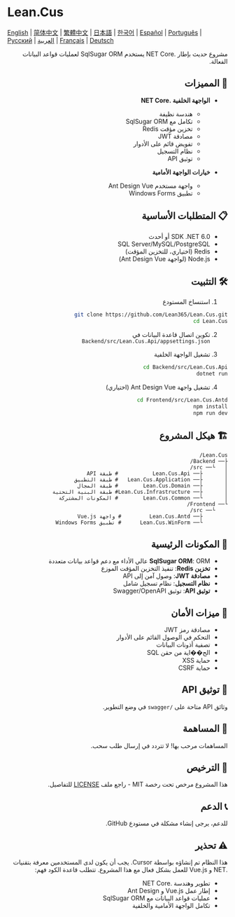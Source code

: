# Lean.Cus

[English](README.md) | [简体中文](README.zh-CN.md) | [繁體中文](README.zh-TW.md) | [日本語](README.ja.md) | [한국어](README.ko.md) | [Español](README.es.md) | [Português](README.pt.md) | [Русский](README.ru.md) | [العربية](README.ar.md) | [Français](README.fr.md) | [Deutsch](README.de.md)

<div dir="rtl">

مشروع حديث بإطار .NET Core يستخدم SqlSugar ORM لعمليات قواعد البيانات الفعالة.

## 🚀 المميزات

- **الواجهة الخلفية .NET Core**
  - هندسة نظيفة
  - تكامل مع SqlSugar ORM
  - تخزين مؤقت Redis
  - مصادقة JWT
  - تفويض قائم على الأدوار
  - نظام التسجيل
  - توثيق API

- **خيارات الواجهة الأمامية**
  - واجهة مستخدم Ant Design Vue
  - تطبيق Windows Forms

## 📋 المتطلبات الأساسية

- SDK .NET 6.0 أو أحدث
- SQL Server/MySQL/PostgreSQL
- Redis (اختياري، للتخزين المؤقت)
- Node.js (لواجهة Ant Design Vue)

## 🛠️ التثبيت

1. استنساخ المستودع
```bash
git clone https://github.com/Lean365/Lean.Cus.git
cd Lean.Cus
```

2. تكوين اتصال قاعدة البيانات في `Backend/src/Lean.Cus.Api/appsettings.json`

3. تشغيل الواجهة الخلفية
```bash
cd Backend/src/Lean.Cus.Api
dotnet run
```

4. تشغيل واجهة Ant Design Vue (اختياري)
```bash
cd Frontend/src/Lean.Cus.Antd
npm install
npm run dev
```

## 🏗️ هيكل المشروع

```
Lean.Cus/
├── Backend/
│   └── src/
│       ├── Lean.Cus.Api           # طبقة API
│       ├── Lean.Cus.Application   # طبقة التطبيق
│       ├── Lean.Cus.Domain        # طبقة المجال
│       ├── Lean.Cus.Infrastructure# طبقة البنية التحتية
│       └── Lean.Cus.Common        # المكونات المشتركة
└── Frontend/
    └── src/
        ├── Lean.Cus.Antd         # واجهة Vue.js
        └── Lean.Cus.WinForm      # تطبيق Windows Forms
```

## 🔧 المكونات الرئيسية

- **SqlSugar ORM**: ORM عالي الأداء مع دعم قواعد بيانات متعددة
- **تخزين Redis**: تنفيذ التخزين المؤقت الموزع
- **مصادقة JWT**: وصول آمن إلى API
- **نظام التسجيل**: نظام تسجيل شامل
- **توثيق API**: توثيق Swagger/OpenAPI

## 🔐 ميزات الأمان

- مصادقة رمز JWT
- التحكم في الوصول القائم على الأدوار
- تصفية أذونات البيانات
- الح��اية من حقن SQL
- حماية XSS
- حماية CSRF

## 📝 توثيق API

وثائق API متاحة على `/swagger` في وضع التطوير.

## 🤝 المساهمة

المساهمات مرحب بها! لا تتردد في إرسال طلب سحب.

## 📄 الترخيص

هذا المشروع مرخص تحت رخصة MIT - راجع ملف [LICENSE](LICENSE) للتفاصيل.

## 📞 الدعم

للدعم، يرجى إنشاء مشكلة في مستودع GitHub.

## ⚠️ تحذير

هذا النظام تم إنشاؤه بواسطة Cursor. يجب أن يكون لدى المستخدمين معرفة بتقنيات .NET و Vue.js للعمل بشكل فعال مع هذا المشروع. تتطلب قاعدة الكود فهم:
- تطوير وهندسة .NET Core
- إطار عمل Vue.js و Ant Design
- عمليات قواعد البيانات مع SqlSugar ORM
- تكامل الواجهة الأمامية والخلفية

</div> 
